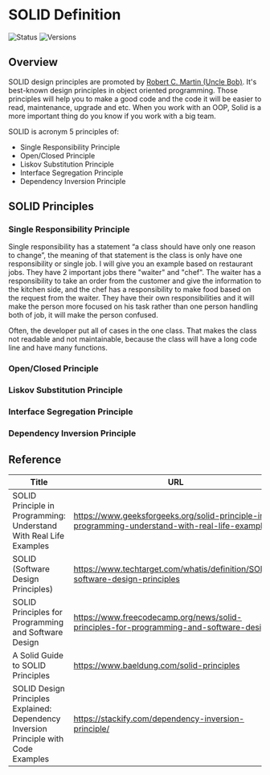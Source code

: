 # SOLID Definition

![Status](https://badgen.net/badge/status/in%20progress/orange) ![Versions](https://badgen.net/badge/version/v0.0.1/cyan)

## Overview

SOLID design principles are promoted by [Robert C. Martin (Uncle Bob)](https://en.wikipedia.org/wiki/Robert_C._Martin). It's best-known design principles in object oriented programming. Those principles will help you to make a good code and the code it will be easier to read, maintenance, upgrade and etc. When you work with an OOP, Solid is a more important thing do you know if you work with a big team.

SOLID is acronym 5 principles of:

- Single Responsibility Principle
- Open/Closed Principle
- Liskov Substitution Principle
- Interface Segregation Principle
- Dependency Inversion Principle

## SOLID Principles

### Single Responsibility Principle

Single responsibility has a statement “a class should have only one reason to change”, the meaning of that statement is the class is only have one responsibility or single job. I will give you an example based on restaurant jobs. They have 2 important jobs there "waiter" and "chef". The waiter has a responsibility to take an order from the customer and give the information to the kitchen side, and the chef has a responsibility to make food based on the request from the waiter. They have their own responsibilities and it will make the person more focused on his task rather than one person handling both of job, it will make the person confused.

Often, the developer put all of cases in the one class. That makes the class not readable and not maintainable, because the class will have a long code line and have many functions.

### Open/Closed Principle

### Liskov Substitution Principle

### Interface Segregation Principle

### Dependency Inversion Principle

## Reference

Title | URL
---|---
SOLID Principle in Programming: Understand With Real Life Examples | <https://www.geeksforgeeks.org/solid-principle-in-programming-understand-with-real-life-examples/>
SOLID (Software Design Principles) | <https://www.techtarget.com/whatis/definition/SOLID-software-design-principles>
SOLID Principles for Programming and Software Design | <https://www.freecodecamp.org/news/solid-principles-for-programming-and-software-design/>
A Solid Guide to SOLID Principles | <https://www.baeldung.com/solid-principles>
SOLID Design Principles Explained: Dependency Inversion Principle with Code Examples | <https://stackify.com/dependency-inversion-principle/>
